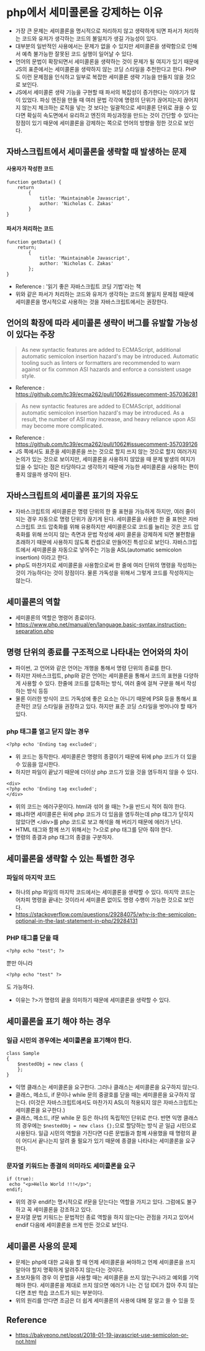 # php에서 세미콜론을 강제하는 이유
- 가장 큰 문제는 세미콜론을 명시적으로 처리하지 않고 생략하게 되면 파서가 처리하는 코드와 유저가 생각하는 코드의 불일치가 생길 가능성이 있다.
- 대부분의 일반적인 사용에서는 문제가 없을 수 있지만 세미콜론을 생략함으로 인해서 예측 불가능한 잘못된 코드 실행이 일어날 수 있다.
- 언어의 문법이 확장되면서 세미콜론을 생략하는 것이 문제가 될 여지가 있기 때문에 JS의 표준에서는 세미콜론을 생략하지 않는 코딩 스타일을 추천한다고 한다. PHP도 이런 문제점을 인식하고 일부로 복잡한 세미콜론 생략 기능을 만들지 않을 것으로 보인다.
- JS에서 세미콜론 생략 기능을 구현할 때 파서의 복잡성이 증가한다는 이야기가 많이 있었다. 파싱 엔진을 만들 때 여러 문법 각각에 명령의 단위가 끊어지는지 끊어지지 않는지 체크하는 로직을 넣는 것 보다는 일괄적으로 세미콜론 단위로 끊을 수 있다면 확실히 속도면에서 유리하고 엔진의 파싱과정을 만드는 것이 간단할 수 있다는 장점이 있기 때문에 세미콜론을 강제하는 쪽으로 언어의 방향을 정한 것으로 보인다.

## 자바스크립트에서 세미콜론을 생략할 때 발생하는 문제
#### 사용자가 작성한 코드
```
function getData() {
    return
        {
            title: 'Maintainable Javascript',
            author: 'Nicholas C. Zakas'
        }
}
```

#### 파서가 처리하는 코드
```
function getData() {
    return;
        {
            title: 'Maintainable Javascript',
            author: 'Nicholas C. Zakas'
        };
}
```
- Reference : '읽기 좋은 자바스크립트 코딩 기법'라는 책
- 위와 같은 파서가 처리하는 코드와 유저가 생각하는 코드의 불일치 문제점 때문에 세미콜론을 명시적으로 사용하는 것을 자바스크립트에서는 권장한다.

## 언어의 확장에 따라 세미콜론 생략이 버그를 유발할 가능성이 있다는 주장
> As new syntactic features are added to ECMAScript, additional automatic semicolon insertion hazard's may be introduced. Automatic tooling such as linters or formatters are recommended to warn against or fix common ASI hazards and enforce a consistent usage style.
- Reference : https://github.com/tc39/ecma262/pull/1062#issuecomment-357036281
> As new syntactic features are added to ECMAScript, additional automatic semicolon insertion hazard's may be introduced. As a result, the number of ASI may increase, and heavy reliance upon ASI may become more complicated.
- Reference : https://github.com/tc39/ecma262/pull/1062#issuecomment-357039126
- JS 쪽에서도 표준을 세미콜론을 쓰는 것으로 할지 쓰지 않는 것으로 할지 여러가지 논의가 있는 것으로 보이지만, 세미콜론을 사용하지 않았을 때 문제 발생의 여지가 있을 수 있다는 점은 타당하다고 생각하기 때문에 가능한 세미콜론을 사용하는 편이 좋지 않을까 생각이 된다.

## 자바스크립트의 세미콜론 표기의 자유도
- 자바스크립트의 세미콜론은 명령 단위의 한 줄 표현을 가능하게 하지만, 여러 줄이 되는 경우 자동으로 명령 단위가 끊기게 된다. 세미콜론을 사용한 한 줄 표현은 자바스크립트 코드 압축화를 위해 유용하지만 세미콜론으로 코드를 늘리는 것은 코드 압축화를 위해 쓰이지 않는 측면과 문법 작성에 새미 콜론을 강제하게 되면 불편함을 초래하기 때문에 사용하지 않도록 컨셉으로 만들어진 특성으로 보인다. 자바스크립트에서 세미콜론을 자동으로 넣어주는 기능을 ASL(automatic semicolon insertion) 이라고 한다.
- php도 마찬가지로 세미콜론을 사용함으로써 한 줄에 여러 단위의 명령을 작성하는 것이 가능하다는 것이 장점이다. 물론 가독성을 위해서 그렇게 코드를 작성하지는 않는다.

## 세미콜론의 역할
- 세미콜론의 역할은 명령어 종료이다.
- https://www.php.net/manual/en/language.basic-syntax.instruction-separation.php

## 명령 단위의 종료를 구조적으로 나타내는 언어와의 차이
- 파이썬, 고 언어와 같은 언어는 개행을 통해서 명령 단위의 종료를 한다.
- 하지만 자바스크립트, php와 같은 언어는 세미콜론을 통해서 코드의 표현을 다양하게 사용할 수 있다. 한줄에 코드를 압축하는 방식, 여러 줄에 걸쳐 구분을 해서 작성하는 방식 등등
- 물론 이러한 방식이 코드 가독성에 좋은 요소는 아니기 때문에 PSR 등을 통해서 표준적인 코딩 스타일을 권장하고 있다. 하지만 표준 코딩 스타일을 벗어나야 할 때가 있다.

### php 태그를 열고 닫지 않는 경우
```
<?php echo 'Ending tag excluded';
```
- 위 코드는 동작한다. 세미콜론은 명령의 종결이기 때문에 뒤에 php 코드가 더 있을 수 있음을 암시한다.
- 하지만 파일이 끝났기 때문에 더이상 php 코드가 있을 것을 염두하지 않을 수 있다.
```
<div>
<?php echo 'Ending tag excluded';
</div>
```
- 위의 코드는 에러구문이다. html과 섞어 쓸 때는 ?>을 반드시 적어 줘야 한다. 
- 왜냐하면 세미콜론은 뒤에 php 코드가 더 있음을 염두하는데 php 태그가 닫히지 않았다면 \<\/div\>를 php 코드로 보고 해석을 해 버리기 때문에 에러가 난다.
- HTML 태그와 함께 쓰기 위해서는 ?>으로 php 태그를 닫아 줘야 한다.
- 명령의 종결과 php 태그의 종결을 구분하자.

## 세미콜론을 생략할 수 있는 특별한 경우
### 파일의 마지막 코드
- 하나의 php 파일의 마지막 코드에서는 세미콜론을 생략할 수 있다. 마지막 코드는 어차피 명령을 끝내는 것이라서 세미콜론 없이도 명령 수행이 가능한 것으로 보인다.
- https://stackoverflow.com/questions/29284075/why-is-the-semicolon-optional-in-the-last-statement-in-php/29284131

### PHP 태그를 닫을 때
```
<?php echo "test"; ?>
```
뿐만 아니라
```
<?php echo "test" ?>
```
도 가능하다.
- 이유는 ?>가 명령의 끝을 의미하기 때문에 세미콜론을 생략할 수 있다.

## 세미콜론을 표기 해야 하는 경우
### 일급 시민의 경우에는 세미콜론을 표기해야 한다.
```
class Sample
{
    $nestedObj = new class {
    };
}
```
- 익명 클래스는 세미콜론을 요구한다. 그러나 클래스는 세미콜론을 요구하지 않는다.
- 클래스, 메소드, if 문이나 while 문의 중괄호를 닫을 때는 세미콜론을 요구하지 않는다. (이것은 자바스크립트에서도 마찬가지 ASL이 적용되지 않은 자바스크립트는 세미콜론을 요구한다.)
- 클래스, 메소드, if문 while 문 등은 하나의 독립적인 단위로 쓴다. 반면 익명 클래스의 경우에는 `$nestedObj = new class {};`으로 할당하는 방식 곧 일급 시민으로 사용된다. 일급 시민의 역할을 가진다면 다른 문법들과 함께 사용했을 때 명령의 끝이 어디서 끝나는지 알려 줄 필요가 있기 때문에 종결을 나타내는 세미콜론을 요구한다.

### 문자열 키워드는 종결의 의미라도 세미콜론을 요구
```
if (true):
 echo "<p>Hello World !!!</p>";
endif;
```
- 위의 경우 endif는 명시적으로 if문을 닫는다는 역할을 가지고 있다. 그럼에도 불구하고 꼭 세미콜론을 강조하고 있다.
- 문자열 문법 키워드는 문법적인 종료 역할을 하지 않는다는 관점을 가지고 있어서 endif 다음에 세미콜론을 쓰게 만든 것으로 보인다.

## 세미콜론 사용의 문제
- 문제는 php에 대한 교육을 할 때 언제 세미콜론을 써야하고 언제 세미콜론을 쓰지 말아야 할지 명확하게 알려주지 않는다는 것이다.
- 초보자들의 경우 이 문법을 사용할 때는 세미콜론을 쓰지 않는구나라고 예외를 기억해야 한다. 세미콜론을 제대로 쓰지 않으면 에러가 나는 건 덤 IDE가 잡아 주지 않는다면 초반 학습 코스트가 되는 부분이다.
- 위의 원리를 안다면 조금은 더 쉽게 세미콜론의 사용에 대해 잘 알고 쓸 수 있을 듯

## Reference
- https://bakyeono.net/post/2018-01-19-javascript-use-semicolon-or-not.html
